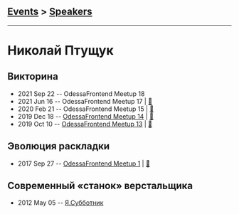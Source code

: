 ## [Events](../README.md) > [Speakers](../speakers.md)
---

# Николай Птущук

## Викторина
- 2021 Sep 22 -- OdessaFrontend Meetup 18    
- 2021 Jun 16 -- OdessaFrontend Meetup 17  | [:notebook:](https://www.slideshare.net/odessafrontend/odessafrontend-meetup-17-249424779)  
- 2020 Feb 21 -- OdessaFrontend Meetup 15  | [:notebook:](https://www.slideshare.net/odessafrontend/odessafrontend-meetup-15-229022500)  
- 2019 Dec 18 -- [OdessaFrontend Meetup 14](https://youtu.be/T3PNKaUXBGo)  | [:notebook:](https://www.slideshare.net/odessafrontend/odessafrontend-meetup-14)  
- 2019 Oct 10 -- [OdessaFrontend Meetup 13](https://www.youtube.com/watch?v=5FqAfyBUhu8)  | [:notebook:](https://www.slideshare.net/odessafrontend/odessafrontend-meetup-13-181569680)  
## Эволюция раскладки
- 2017 Sep 27 -- [OdessaFrontend Meetup 1](https://youtu.be/JPs5bEHWclA)  | [:notebook:](https://odessafrontend.github.io/evolution/)  
## Современный «станок» верстальщика
- 2012 May 05 -- [Я.Субботник](https://events.yandex.ru/lib/talks/114/)    
